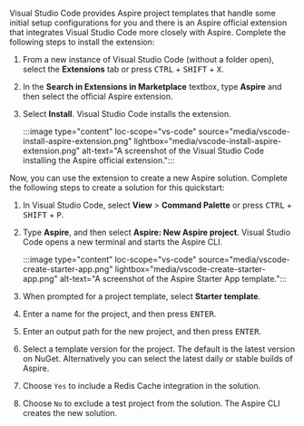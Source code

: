 Visual Studio Code provides Aspire project templates that handle some initial setup configurations for you and there is an Aspire official extension that integrates Visual Studio Code more closely with Aspire. Complete the following steps to install the extension:

1. From a new instance of Visual Studio Code (without a folder open), select the **Extensions** tab or press <kbd>CTRL</kbd> + <kbd>SHIFT</kbd> + <kbd>X</kbd>.
1. In the **Search in Extensions in Marketplace** textbox, type **Aspire** and then select the official Aspire extension.
1. Select **Install**. Visual Studio Code installs the extension.

    :::image type="content" loc-scope="vs-code" source="media/vscode-install-aspire-extension.png" lightbox="media/vscode-install-aspire-extension.png" alt-text="A screenshot of the Visual Studio Code installing the Aspire official extension.":::

Now, you can use the extension to create a new Aspire solution. Complete the following steps to create a solution for this quickstart:

1. In Visual Studio Code, select **View** > **Command Palette** or press <kbd>CTRL</kbd> + <kbd>SHIFT</kbd> + <kbd>P</kbd>.
1. Type **Aspire**, and then select **Aspire: New Aspire project**. Visual Studio Code opens a new terminal and starts the Aspire CLI.

    :::image type="content" loc-scope="vs-code" source="media/vscode-create-starter-app.png" lightbox="media/vscode-create-starter-app.png" alt-text="A screenshot of the Aspire Starter App template.":::

1. When prompted for a project template, select **Starter template**.
1. Enter a name for the project, and then press <kbd>ENTER</kbd>.
1. Enter an output path for the new project, and then press <kbd>ENTER</kbd>.
1. Select a template version for the project. The default is the latest version on NuGet. Alternatively you can select the latest daily or stable builds of Aspire.
1. Choose `Yes` to include a Redis Cache integration in the solution.
1. Choose `No` to exclude a test project from the solution. The Aspire CLI creates the new solution.
